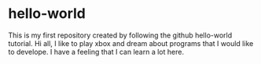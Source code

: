 # hello-world
This is my first repository created by following the github hello-world tutorial.
Hi all, I like to play xbox and dream about programs that I would like to develope. I have a feeling that I can learn a lot here. 
